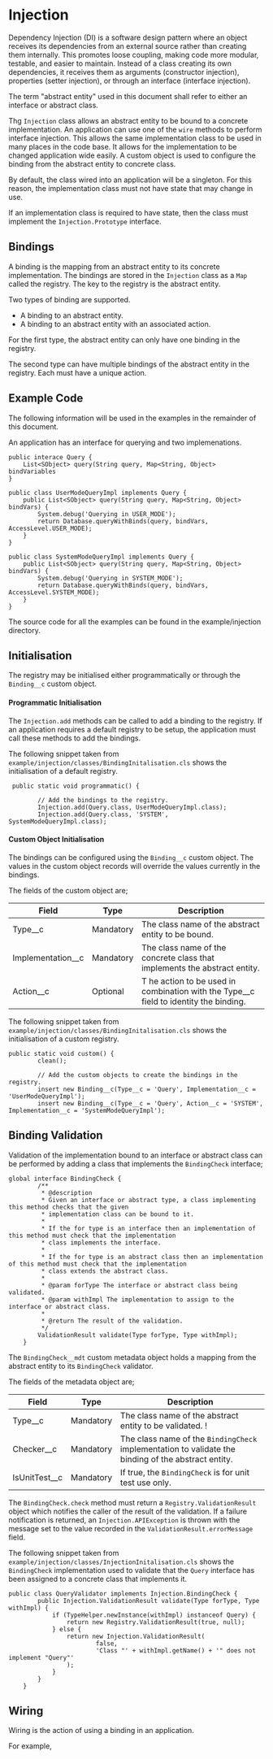 # Injection
Dependency Injection (DI) is a software design pattern where an object receives its dependencies from an external source
rather than creating them internally. This promotes loose coupling, making code more modular, testable, and easier to
maintain. Instead of a class creating its own dependencies, it receives them as arguments (constructor injection),
properties (setter injection), or through an interface (interface injection).

The term "abstract entity" used in this document shall refer to either an interface or abstract class.

Thg ```Injection``` class allows an abstract entity to be bound to a concrete implementation. An application can use
one of the ```wire``` methods to perform interface injection. This allows the same implementation class to be used
in many places in the code base. It allows for the implementation to be changed application wide easily. A custom
object is used to configure the binding from the abstract entity to concrete class.

By default, the class wired into an application will be a singleton. For this reason, the implementation class must
not have state that may change in use.

If an implementation class is required to have state, then the class must implement the ```Injection.Prototype```
interface.

## Bindings
A binding is the mapping from an abstract entity to its concrete implementation. The bindings are stored in
the ```Injection``` class as a ```Map``` called the registry. The key to the registry is the abstract entity.

Two types of binding are supported.
* A binding to an abstract entity.
* A binding to an abstract entity with an associated action.

For the first type, the abstract entity can only have one binding in the registry.

The second type can have multiple bindings of the abstract entity in the registry. Each must have a unique action.

## Example Code
The following information will be used in the examples in the remainder of this document.

An application has an interface for querying and two implemenations.
```
public interace Query {
    List<SObject> query(String query, Map<String, Object> bindVariables
}

public class UserModeQueryImpl implements Query {
    public List<SObject> query(String query, Map<String, Object> bindVars) {
        System.debug('Querying in USER_MODE');
        return Database.queryWithBinds(query, bindVars, AccessLevel.USER_MODE);
    }
}

public class SystemModeQueryImpl implements Query {
    public List<SObject> query(String query, Map<String, Object> bindVars) {
        System.debug('Querying in SYSTEM_MODE');
        return Database.queryWithBinds(query, bindVars, AccessLevel.SYSTEM_MODE);
    }
}
```

The source code for all the examples can be found in the example/injection directory.

## Initialisation
The registry may be initialised either programmatically or through the ```Binding__c``` custom object.
#### Programmatic Initialisation
The ```Injection.add``` methods can be called to add a binding to the registry. If an application requires a default
registry to be setup, the application must call these methods to add the bindings.

The following snippet taken from ```example/injection/classes/BindingInitalisation.cls``` shows the initialisation of
a default registry.
```
 public static void programmatic() {

        // Add the bindings to the registry.
        Injection.add(Query.class, UserModeQueryImpl.class);
        Injection.add(Query.class, 'SYSTEM', SystemModeQueryImpl.class);
```
#### Custom Object Initialisation
The bindings can be configured using the ```Binding__c``` custom object. The values in the custom object records will
override the values currently in the bindings.

The fields of the custom object are;

| Field             | Type      | Description                                                                           |
|-------------------|-----------|---------------------------------------------------------------------------------------|
| Type__c           | Mandatory | The class name of the abstract entity to be bound.                                    |
| Implementation__c | Mandatory | The class name of the concrete class that implements the abstract entity.             |
| Action__c         | Optional  | T he action to be used in combination with the Type__c field to identity the binding. |

The following snippet taken from ```example/injection/classes/BindingInitalisation.cls``` shows the initialisation of a
custom registry.
```
public static void custom() {
        clean();

        // Add the custom objects to create the bindings in the registry.
        insert new Binding__c(Type__c = 'Query', Implementation__c = 'UserModeQueryImpl');
        insert new Binding__c(Type__c = 'Query', Action__c = 'SYSTEM', Implementation__c = 'SystemModeQueryImpl');
```
## Binding Validation
Validation of the implementation bound to an interface or abstract class can be performed by adding a class that
implements the ```BindingCheck``` interface;

```
global interface BindingCheck {
        /**
         * @description 
         * Given an interface or abstract type, a class implementing this method checks that the given
         * implementation class can be bound to it.
         * 
         * If the for type is an interface then an implementation of this method must check that the implementation
         * class implements the interface.
         * 
         * If the for type is an abstract class then an implementation of this method must check that the implementation
         * class extends the abstract class.
         * 
         * @param forType The interface or abstract class being validated.
         * @param withImpl The implementation to assign to the interface or abstract class.
         *
         * @return The result of the validation.
         */
        ValidationResult validate(Type forType, Type withImpl);
    }
```

The ```BindingCheck__mdt``` custom metadata object holds a mapping from the abstract entity to its ```BindingCheck```
validator.

The fields of the metadata object are;

| Field |Type | Description                                                                                             |
|-------|-----|---------------------------------------------------------------------------------------------------------|
| Type__c | Mandatory | The class name of the abstract entity to be validated. !                                                
| Checker__c | Mandatory | The class name of the ```BindingCheck``` implementation to validate the binding of the abstract entity. |
| IsUnitTest__c | Mandatory | If true, the ```BindingCheck``` is for unit test use only. |

The ```BindingCheck.check``` method must return a ```Registry.ValidationResult``` object which notifies the caller
of the result of the validation. If a failure notification is returned, an ```Injection.APIException``` is thrown
with the message set to the value recorded in the ```ValidationResult.errorMessage``` field.

The following snippet taken from ```example/injection/classes/InjectionInitalisation.cls``` shows the ```BindingCheck```
implementation used to validate that the ```Query``` interface has been assigned to a concrete class that
implements it.
```
public class QueryValidator implements Injection.BindingCheck {
        public Injection.ValidationResult validate(Type forType, Type withImpl) {
            if (TypeHelper.newInstance(withImpl) instanceof Query) {
                return new Registry.ValidationResult(true, null);
            } else {
                return new Injection.ValidationResult(
                        false,
                        'Class "' + withImpl.getName() + '" does not implement "Query"'
                );
            }
        }
    }
```

## Wiring
Wiring is the action of using a binding in an application.

For example, 
